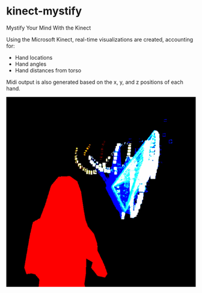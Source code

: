 # kinect-mystify
Mystify Your Mind With the Kinect

Using the Microsoft Kinect, real-time visualizations are created, accounting for:
* Hand locations
* Hand angles
* Hand distances from torso

Midi output is also generated based on the x, y, and z positions of each hand.

![kinect-mystify1.png](https://github.com/JoeHonk/kinect-mystify/blob/master/kinect-mystify1.png)
